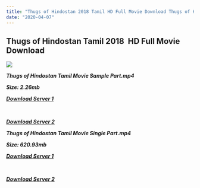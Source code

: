 ```yaml
---
title: "Thugs of Hindostan 2018 Tamil HD Full Movie Download Thugs of Hindostan Tamil  HD Movie Download"
date: "2020-04-07"
---
```


## Thugs of Hindostan Tamil 2018  HD Full Movie Download 

![](https://images.moviebuff.com/c5459c6a-a284-4674-93aa-bf7393f57754?w=1000)

**_Thugs of Hindostan Tamil Movie Sample Part.mp4_**

**_Size: 2.26mb_**

**_[Download Server 1](http://b3.wetransfer.vip/files/Tamil{dd491190c7c44e72d5bc6265d8d28d52dc406d5dbea1734fee0f652b09d71bf7}20Movies/Tamil{dd491190c7c44e72d5bc6265d8d28d52dc406d5dbea1734fee0f652b09d71bf7}202018{dd491190c7c44e72d5bc6265d8d28d52dc406d5dbea1734fee0f652b09d71bf7}20Movies/Thugs{dd491190c7c44e72d5bc6265d8d28d52dc406d5dbea1734fee0f652b09d71bf7}20of{dd491190c7c44e72d5bc6265d8d28d52dc406d5dbea1734fee0f652b09d71bf7}20Hindostan{dd491190c7c44e72d5bc6265d8d28d52dc406d5dbea1734fee0f652b09d71bf7}20(2018)/Thugs{dd491190c7c44e72d5bc6265d8d28d52dc406d5dbea1734fee0f652b09d71bf7}20of{dd491190c7c44e72d5bc6265d8d28d52dc406d5dbea1734fee0f652b09d71bf7}20Hindostan{dd491190c7c44e72d5bc6265d8d28d52dc406d5dbea1734fee0f652b09d71bf7}20(2018){dd491190c7c44e72d5bc6265d8d28d52dc406d5dbea1734fee0f652b09d71bf7}20Proper{dd491190c7c44e72d5bc6265d8d28d52dc406d5dbea1734fee0f652b09d71bf7}20HDRip/Thugs{dd491190c7c44e72d5bc6265d8d28d52dc406d5dbea1734fee0f652b09d71bf7}20of{dd491190c7c44e72d5bc6265d8d28d52dc406d5dbea1734fee0f652b09d71bf7}20Hindostan{dd491190c7c44e72d5bc6265d8d28d52dc406d5dbea1734fee0f652b09d71bf7}20(2018){dd491190c7c44e72d5bc6265d8d28d52dc406d5dbea1734fee0f652b09d71bf7}20Sample{dd491190c7c44e72d5bc6265d8d28d52dc406d5dbea1734fee0f652b09d71bf7}20(640x360).mp4)_**

**_[  
](http://b3.wetransfer.vip/files/Tamil{dd491190c7c44e72d5bc6265d8d28d52dc406d5dbea1734fee0f652b09d71bf7}20Movies/Tamil{dd491190c7c44e72d5bc6265d8d28d52dc406d5dbea1734fee0f652b09d71bf7}202018{dd491190c7c44e72d5bc6265d8d28d52dc406d5dbea1734fee0f652b09d71bf7}20Movies/Thugs{dd491190c7c44e72d5bc6265d8d28d52dc406d5dbea1734fee0f652b09d71bf7}20of{dd491190c7c44e72d5bc6265d8d28d52dc406d5dbea1734fee0f652b09d71bf7}20Hindostan{dd491190c7c44e72d5bc6265d8d28d52dc406d5dbea1734fee0f652b09d71bf7}20(2018)/Thugs{dd491190c7c44e72d5bc6265d8d28d52dc406d5dbea1734fee0f652b09d71bf7}20of{dd491190c7c44e72d5bc6265d8d28d52dc406d5dbea1734fee0f652b09d71bf7}20Hindostan{dd491190c7c44e72d5bc6265d8d28d52dc406d5dbea1734fee0f652b09d71bf7}20(2018){dd491190c7c44e72d5bc6265d8d28d52dc406d5dbea1734fee0f652b09d71bf7}20Proper{dd491190c7c44e72d5bc6265d8d28d52dc406d5dbea1734fee0f652b09d71bf7}20HDRip/Thugs{dd491190c7c44e72d5bc6265d8d28d52dc406d5dbea1734fee0f652b09d71bf7}20of{dd491190c7c44e72d5bc6265d8d28d52dc406d5dbea1734fee0f652b09d71bf7}20Hindostan{dd491190c7c44e72d5bc6265d8d28d52dc406d5dbea1734fee0f652b09d71bf7}20(2018){dd491190c7c44e72d5bc6265d8d28d52dc406d5dbea1734fee0f652b09d71bf7}20Sample{dd491190c7c44e72d5bc6265d8d28d52dc406d5dbea1734fee0f652b09d71bf7}20(640x360).mp4)_**

**_[Download Server 2](http://b3.wetransfer.vip/files/Tamil{dd491190c7c44e72d5bc6265d8d28d52dc406d5dbea1734fee0f652b09d71bf7}20Movies/Tamil{dd491190c7c44e72d5bc6265d8d28d52dc406d5dbea1734fee0f652b09d71bf7}202018{dd491190c7c44e72d5bc6265d8d28d52dc406d5dbea1734fee0f652b09d71bf7}20Movies/Thugs{dd491190c7c44e72d5bc6265d8d28d52dc406d5dbea1734fee0f652b09d71bf7}20of{dd491190c7c44e72d5bc6265d8d28d52dc406d5dbea1734fee0f652b09d71bf7}20Hindostan{dd491190c7c44e72d5bc6265d8d28d52dc406d5dbea1734fee0f652b09d71bf7}20(2018)/Thugs{dd491190c7c44e72d5bc6265d8d28d52dc406d5dbea1734fee0f652b09d71bf7}20of{dd491190c7c44e72d5bc6265d8d28d52dc406d5dbea1734fee0f652b09d71bf7}20Hindostan{dd491190c7c44e72d5bc6265d8d28d52dc406d5dbea1734fee0f652b09d71bf7}20(2018){dd491190c7c44e72d5bc6265d8d28d52dc406d5dbea1734fee0f652b09d71bf7}20Proper{dd491190c7c44e72d5bc6265d8d28d52dc406d5dbea1734fee0f652b09d71bf7}20HDRip/Thugs{dd491190c7c44e72d5bc6265d8d28d52dc406d5dbea1734fee0f652b09d71bf7}20of{dd491190c7c44e72d5bc6265d8d28d52dc406d5dbea1734fee0f652b09d71bf7}20Hindostan{dd491190c7c44e72d5bc6265d8d28d52dc406d5dbea1734fee0f652b09d71bf7}20(2018){dd491190c7c44e72d5bc6265d8d28d52dc406d5dbea1734fee0f652b09d71bf7}20Sample{dd491190c7c44e72d5bc6265d8d28d52dc406d5dbea1734fee0f652b09d71bf7}20(640x360).mp4)_**

**_Thugs of Hindostan Tamil Movie Single Part.mp4_**

**_Size: 620.93mb_**

**_[Download Server 1](http://b3.wetransfer.vip/files/Tamil{dd491190c7c44e72d5bc6265d8d28d52dc406d5dbea1734fee0f652b09d71bf7}20Movies/Tamil{dd491190c7c44e72d5bc6265d8d28d52dc406d5dbea1734fee0f652b09d71bf7}202018{dd491190c7c44e72d5bc6265d8d28d52dc406d5dbea1734fee0f652b09d71bf7}20Movies/Thugs{dd491190c7c44e72d5bc6265d8d28d52dc406d5dbea1734fee0f652b09d71bf7}20of{dd491190c7c44e72d5bc6265d8d28d52dc406d5dbea1734fee0f652b09d71bf7}20Hindostan{dd491190c7c44e72d5bc6265d8d28d52dc406d5dbea1734fee0f652b09d71bf7}20(2018)/Thugs{dd491190c7c44e72d5bc6265d8d28d52dc406d5dbea1734fee0f652b09d71bf7}20of{dd491190c7c44e72d5bc6265d8d28d52dc406d5dbea1734fee0f652b09d71bf7}20Hindostan{dd491190c7c44e72d5bc6265d8d28d52dc406d5dbea1734fee0f652b09d71bf7}20(2018){dd491190c7c44e72d5bc6265d8d28d52dc406d5dbea1734fee0f652b09d71bf7}20Proper{dd491190c7c44e72d5bc6265d8d28d52dc406d5dbea1734fee0f652b09d71bf7}20HDRip/Thugs{dd491190c7c44e72d5bc6265d8d28d52dc406d5dbea1734fee0f652b09d71bf7}20of{dd491190c7c44e72d5bc6265d8d28d52dc406d5dbea1734fee0f652b09d71bf7}20Hindostan{dd491190c7c44e72d5bc6265d8d28d52dc406d5dbea1734fee0f652b09d71bf7}20(2018){dd491190c7c44e72d5bc6265d8d28d52dc406d5dbea1734fee0f652b09d71bf7}20Single{dd491190c7c44e72d5bc6265d8d28d52dc406d5dbea1734fee0f652b09d71bf7}20Part{dd491190c7c44e72d5bc6265d8d28d52dc406d5dbea1734fee0f652b09d71bf7}20(640x360).mp4)_**

**_[  
](http://b3.wetransfer.vip/files/Tamil{dd491190c7c44e72d5bc6265d8d28d52dc406d5dbea1734fee0f652b09d71bf7}20Movies/Tamil{dd491190c7c44e72d5bc6265d8d28d52dc406d5dbea1734fee0f652b09d71bf7}202018{dd491190c7c44e72d5bc6265d8d28d52dc406d5dbea1734fee0f652b09d71bf7}20Movies/Thugs{dd491190c7c44e72d5bc6265d8d28d52dc406d5dbea1734fee0f652b09d71bf7}20of{dd491190c7c44e72d5bc6265d8d28d52dc406d5dbea1734fee0f652b09d71bf7}20Hindostan{dd491190c7c44e72d5bc6265d8d28d52dc406d5dbea1734fee0f652b09d71bf7}20(2018)/Thugs{dd491190c7c44e72d5bc6265d8d28d52dc406d5dbea1734fee0f652b09d71bf7}20of{dd491190c7c44e72d5bc6265d8d28d52dc406d5dbea1734fee0f652b09d71bf7}20Hindostan{dd491190c7c44e72d5bc6265d8d28d52dc406d5dbea1734fee0f652b09d71bf7}20(2018){dd491190c7c44e72d5bc6265d8d28d52dc406d5dbea1734fee0f652b09d71bf7}20Proper{dd491190c7c44e72d5bc6265d8d28d52dc406d5dbea1734fee0f652b09d71bf7}20HDRip/Thugs{dd491190c7c44e72d5bc6265d8d28d52dc406d5dbea1734fee0f652b09d71bf7}20of{dd491190c7c44e72d5bc6265d8d28d52dc406d5dbea1734fee0f652b09d71bf7}20Hindostan{dd491190c7c44e72d5bc6265d8d28d52dc406d5dbea1734fee0f652b09d71bf7}20(2018){dd491190c7c44e72d5bc6265d8d28d52dc406d5dbea1734fee0f652b09d71bf7}20Single{dd491190c7c44e72d5bc6265d8d28d52dc406d5dbea1734fee0f652b09d71bf7}20Part{dd491190c7c44e72d5bc6265d8d28d52dc406d5dbea1734fee0f652b09d71bf7}20(640x360).mp4)_**

**_[Download Server 2](http://b3.wetransfer.vip/files/Tamil{dd491190c7c44e72d5bc6265d8d28d52dc406d5dbea1734fee0f652b09d71bf7}20Movies/Tamil{dd491190c7c44e72d5bc6265d8d28d52dc406d5dbea1734fee0f652b09d71bf7}202018{dd491190c7c44e72d5bc6265d8d28d52dc406d5dbea1734fee0f652b09d71bf7}20Movies/Thugs{dd491190c7c44e72d5bc6265d8d28d52dc406d5dbea1734fee0f652b09d71bf7}20of{dd491190c7c44e72d5bc6265d8d28d52dc406d5dbea1734fee0f652b09d71bf7}20Hindostan{dd491190c7c44e72d5bc6265d8d28d52dc406d5dbea1734fee0f652b09d71bf7}20(2018)/Thugs{dd491190c7c44e72d5bc6265d8d28d52dc406d5dbea1734fee0f652b09d71bf7}20of{dd491190c7c44e72d5bc6265d8d28d52dc406d5dbea1734fee0f652b09d71bf7}20Hindostan{dd491190c7c44e72d5bc6265d8d28d52dc406d5dbea1734fee0f652b09d71bf7}20(2018){dd491190c7c44e72d5bc6265d8d28d52dc406d5dbea1734fee0f652b09d71bf7}20Proper{dd491190c7c44e72d5bc6265d8d28d52dc406d5dbea1734fee0f652b09d71bf7}20HDRip/Thugs{dd491190c7c44e72d5bc6265d8d28d52dc406d5dbea1734fee0f652b09d71bf7}20of{dd491190c7c44e72d5bc6265d8d28d52dc406d5dbea1734fee0f652b09d71bf7}20Hindostan{dd491190c7c44e72d5bc6265d8d28d52dc406d5dbea1734fee0f652b09d71bf7}20(2018){dd491190c7c44e72d5bc6265d8d28d52dc406d5dbea1734fee0f652b09d71bf7}20Single{dd491190c7c44e72d5bc6265d8d28d52dc406d5dbea1734fee0f652b09d71bf7}20Part{dd491190c7c44e72d5bc6265d8d28d52dc406d5dbea1734fee0f652b09d71bf7}20(640x360).mp4)_**
